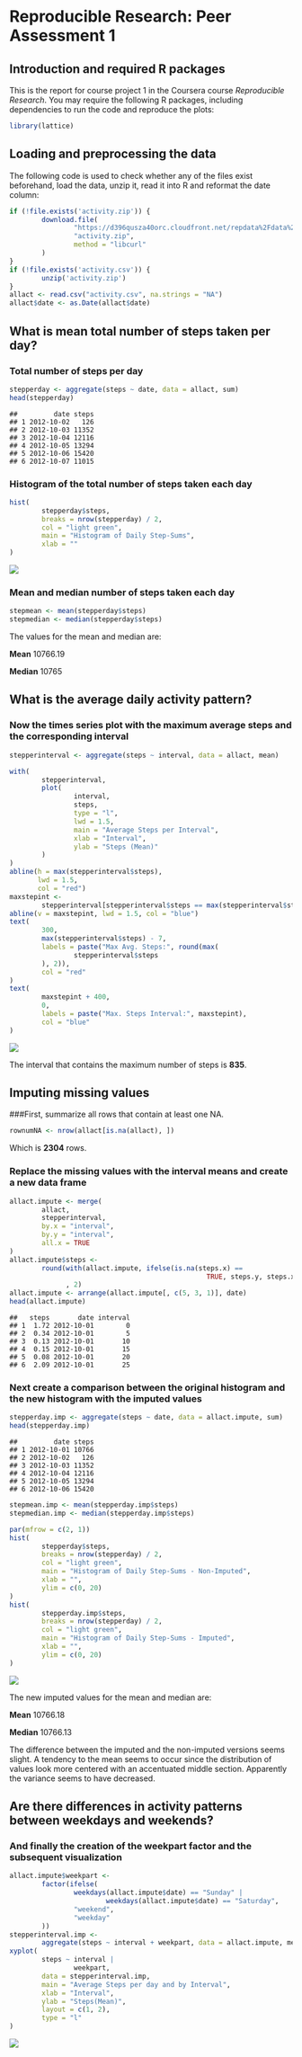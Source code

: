 # Reproducible Research: Peer Assessment 1

## Introduction and required R packages

This is the report for course project 1 in the Coursera course *Reproducible Research*. You may require the following R packages, including dependencies to run the code and reproduce the plots:


```r
library(lattice)
```
## Loading and preprocessing the data

The following code is used to check whether any of the files exist beforehand,
load the data, unzip it, read it into R and reformat the date column:




```r
if (!file.exists('activity.zip')) {
        download.file(
                "https://d396qusza40orc.cloudfront.net/repdata%2Fdata%2Factivity.zip",
                "activity.zip",
                method = "libcurl"
        )
}
if (!file.exists('activity.csv')) {
        unzip('activity.zip')
}
allact <- read.csv("activity.csv", na.strings = "NA")
allact$date <- as.Date(allact$date)
```

## What is mean total number of steps taken per day?

### Total number of steps per day


```r
stepperday <- aggregate(steps ~ date, data = allact, sum)
head(stepperday)
```

```
##         date steps
## 1 2012-10-02   126
## 2 2012-10-03 11352
## 3 2012-10-04 12116
## 4 2012-10-05 13294
## 5 2012-10-06 15420
## 6 2012-10-07 11015
```

### Histogram of the total number of steps taken each day


```r
hist(
        stepperday$steps,
        breaks = nrow(stepperday) / 2,
        col = "light green",
        main = "Histogram of Daily Step-Sums",
        xlab = ""
)
```

![](repres_project_1_files/figure-html/unnamed-chunk-5-1.png)<!-- -->

### Mean and median number of steps taken each day


```r
stepmean <- mean(stepperday$steps)
stepmedian <- median(stepperday$steps)
```
The values for the mean and median are:

**Mean** 
10766.19

**Median**
10765

## What is the average daily activity pattern?

### Now the times series plot with the maximum average steps and the corresponding interval


```r
stepperinterval <- aggregate(steps ~ interval, data = allact, mean)

with(
        stepperinterval,
        plot(
                interval,
                steps,
                type = "l",
                lwd = 1.5,
                main = "Average Steps per Interval",
                xlab = "Interval",
                ylab = "Steps (Mean)"
        )
)
abline(h = max(stepperinterval$steps),
       lwd = 1.5,
       col = "red")
maxstepint <-
        stepperinterval[stepperinterval$steps == max(stepperinterval$steps), 1]
abline(v = maxstepint, lwd = 1.5, col = "blue")
text(
        300,
        max(stepperinterval$steps) - 7,
        labels = paste("Max Avg. Steps:", round(max(
                stepperinterval$steps
        ), 2)),
        col = "red"
)
text(
        maxstepint + 400,
        0,
        labels = paste("Max. Steps Interval:", maxstepint),
        col = "blue"
)
```

![](repres_project_1_files/figure-html/unnamed-chunk-7-1.png)<!-- -->

The interval that contains the maximum number of steps is **835**.

## Imputing missing values

###First, summarize all rows that contain at least one NA.


```r
rownumNA <- nrow(allact[is.na(allact), ])
```
Which is **2304** rows.

### Replace the missing values with the interval means and create a new data frame


```r
allact.impute <- merge(
        allact,
        stepperinterval,
        by.x = "interval",
        by.y = "interval",
        all.x = TRUE
)
allact.impute$steps <-
        round(with(allact.impute, ifelse(is.na(steps.x) ==
                                                 TRUE, steps.y, steps.x))
              , 2)
allact.impute <- arrange(allact.impute[, c(5, 3, 1)], date)
head(allact.impute)
```

```
##   steps       date interval
## 1  1.72 2012-10-01        0
## 2  0.34 2012-10-01        5
## 3  0.13 2012-10-01       10
## 4  0.15 2012-10-01       15
## 5  0.08 2012-10-01       20
## 6  2.09 2012-10-01       25
```

### Next create a comparison between the original histogram and the new histogram with the imputed values


```r
stepperday.imp <- aggregate(steps ~ date, data = allact.impute, sum)
head(stepperday.imp)
```

```
##         date steps
## 1 2012-10-01 10766
## 2 2012-10-02   126
## 3 2012-10-03 11352
## 4 2012-10-04 12116
## 5 2012-10-05 13294
## 6 2012-10-06 15420
```

```r
stepmean.imp <- mean(stepperday.imp$steps)
stepmedian.imp <- median(stepperday.imp$steps)

par(mfrow = c(2, 1))
hist(
        stepperday$steps,
        breaks = nrow(stepperday) / 2,
        col = "light green",
        main = "Histogram of Daily Step-Sums - Non-Imputed",
        xlab = "",
        ylim = c(0, 20)
)
hist(
        stepperday.imp$steps,
        breaks = nrow(stepperday) / 2,
        col = "light green",
        main = "Histogram of Daily Step-Sums - Imputed",
        xlab = "",
        ylim = c(0, 20)
)
```

![](repres_project_1_files/figure-html/unnamed-chunk-10-1.png)<!-- -->


The new imputed values for the mean and median are:

**Mean** 
10766.18

**Median**
10766.13

The difference between the imputed and the non-imputed versions seems slight.
A tendency to the mean seems to occur since the distribution of values look more centered with an accentuated middle section. Apparently the variance seems to have decreased.

## Are there differences in activity patterns between weekdays and weekends?

### And finally the creation of the weekpart factor and the subsequent visualization


```r
allact.impute$weekpart <-
        factor(ifelse(
                weekdays(allact.impute$date) == "Sunday" |
                        weekdays(allact.impute$date) == "Saturday",
                "weekend",
                "weekday"
        ))
stepperinterval.imp <-
        aggregate(steps ~ interval + weekpart, data = allact.impute, mean)
xyplot(
        steps ~ interval |
                weekpart,
        data = stepperinterval.imp,
        main = "Average Steps per day and by Interval",
        xlab = "Interval",
        ylab = "Steps(Mean)",
        layout = c(1, 2),
        type = "l"
)
```

![](repres_project_1_files/figure-html/unnamed-chunk-11-1.png)<!-- -->
